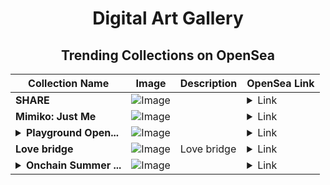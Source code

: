 <div align="center">

# Digital Art Gallery

## Trending Collections on OpenSea

| Collection Name                       | Image                                                                                     | Description                       | OpenSea Link                                                                                          |
|---------------------------------------|-------------------------------------------------------------------------------------------|-----------------------------------|--------------------------------------------------------------------------------------------------------|
| **SHARE** | ![Image](https://i.seadn.io/s/raw/files/d3900ae3e2efef677cde34a5e458c9a1.png?w=500&auto=format?w=200&auto=format) |  | <details><summary>Link</summary>[SHARE](https://opensea.io/collection/share-1919)</details> |
| **Mimiko: Just Me** | ![Image](https://i.seadn.io/s/raw/files/149179c5257373328490506f1b0f36c9.jpg?w=500&auto=format?w=200&auto=format) |  | <details><summary>Link</summary>[Mimiko: Just Me](https://opensea.io/collection/mimiko-just-me)</details> |
| **<details><summary>Playground Open...</summary>Playground Open Ticketing Ecosystem Event 11775</details>** | ![Image](https://i.seadn.io/s/raw/files/ad4b567b5e819f5eb9dc8588aeb6896f.png?w=500&auto=format?w=200&auto=format) |  | <details><summary>Link</summary>[Playground Open Ticketing Ecosystem Event 11775](https://opensea.io/collection/playground-open-ticketing-ecosystem-event-11775)</details> |
| **Love bridge** | ![Image](https://i.seadn.io/s/raw/files/0d5a317fc7fa4118b063934f0e8eb244.jpg?w=500&auto=format?w=200&auto=format) | Love bridge | <details><summary>Link</summary>[Love bridge](https://opensea.io/collection/love-bridge-1)</details> |
| **<details><summary>Onchаin Summer ...</summary>Onchаin Summer Pnuks</details>** | ![Image](https://i.seadn.io/s/raw/files/62717f4f0409b2bf0bbec35cb1134803.png?w=500&auto=format?w=200&auto=format) |  | <details><summary>Link</summary>[Onchаin Summer Pnuks](https://opensea.io/collection/onchain-summer-pnuks-1)</details> |

</div>